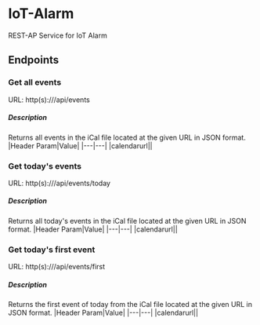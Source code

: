 # IoT-Alarm
REST-AP Service for IoT Alarm

## Endpoints
### Get all events
URL: http(s)://<hostname>/api/events
##### Description
Returns all events in the iCal file located at the given URL in JSON format.
|Header Param|Value|
|---|---|
|calendarurl|<your ical file url>|

### Get today's events
URL: http(s)://<hostname>/api/events/today
##### Description
Returns all today's events in the iCal file located at the given URL in JSON format.
|Header Param|Value|
|---|---|
|calendarurl|<your ical file url>|

### Get today's first event
URL: http(s)://<hostname>/api/events/first
##### Description
Returns the first event of today from the iCal file located at the given URL in JSON format.
|Header Param|Value|
|---|---|
|calendarurl|<your ical file url>|


